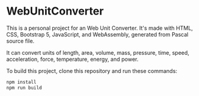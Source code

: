 # WebUnitConverter

This is a personal project for an Web Unit Converter. It's made with HTML, CSS, Bootstrap 5, JavaScript, and WebAssembly, generated from Pascal source file.

It can convert units of length, area, volume, mass, pressure, time, speed, acceleration, force, temperature, energy, and power.

To build this project, clone this repository and run these commands:

```sh
npm install
npm run build
```
